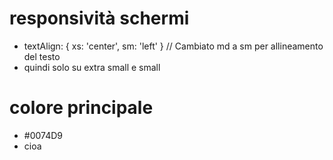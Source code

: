 # responsività schermi
* textAlign: { xs: 'center', sm: 'left' } // Cambiato md a sm per allineamento del testo
* quindi solo su extra small e small 


# colore principale
* #0074D9
* cioa